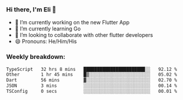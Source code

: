 ### Hi there, I'm Eli 👋
- 🔭 I’m currently working on the new Flutter App
- 🌱 I’m currently learning Go
- 🦄 I’m looking to collaborate with other flutter developers
- 😄 Pronouns: He/Him/His

### Weekly breakdown:
<!--START_SECTION:waka-->

```txt
TypeScript   32 hrs 8 mins   ███████████████████████░░   92.12 %
Other        1 hr 45 mins    █▒░░░░░░░░░░░░░░░░░░░░░░░   05.02 %
Dart         56 mins         ▓░░░░░░░░░░░░░░░░░░░░░░░░   02.70 %
JSON         3 mins          ░░░░░░░░░░░░░░░░░░░░░░░░░   00.14 %
TSConfig     0 secs          ░░░░░░░░░░░░░░░░░░░░░░░░░   00.01 %
```

<!--END_SECTION:waka-->
